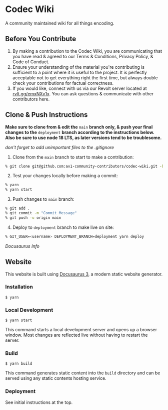 # Codec Wiki

A community maintained wiki for all things encoding.

## Before You Contribute

1. By making a contribution to the Codec Wiki, you are communicating that you have read & agreed to our Terms & Conditions, Privacy Policy, & Code of Conduct.
2. Ensure your understanding of the material you're contributing is sufficient to a point where it is useful to the project. It is perfectly acceptable not to get everything right the first time, but always double check your contributions for factual correctness.
3. If you would like, connect with us via our Revolt server located at [rvlt.gg/emxNXv1x](https://rvlt.gg/emxNXv1x). You can ask questions & communicate with other contributors here.

## Clone & Push Instructions
**Make sure to clone from & edit the** `main` **branch only, & push your final changes to the** `deployment` **branch according to the instructions below. Also be sure to use node 18 LTS, as later versions tend to be troublesome.**

*don't forget to add unimportant files to the .gitignore*

1. Clone from the `main` branch to start to make a contribution:
```bash
% git clone git@github.com:av1-community-contributors/codec-wiki.git -b main
```

2. Test your changes locally before making a commit:
```bash
% yarn
% yarn start
```

3. Push changes to `main` branch:
```bash
% git add .
% git commit -m "Commit Message"
% git push -u origin main
```

4. Deploy to `deployment` branch to make live on site:
```bash
% GIT_USER=<username> DEPLOYMENT_BRANCH=deployment yarn deploy
```

*Docusaurus Info*
## Website

This website is built using [Docusaurus 3](https://docusaurus.io/), a modern static website generator.

### Installation

```
$ yarn
```

### Local Development

```
$ yarn start
```

This command starts a local development server and opens up a browser window. Most changes are reflected live without having to restart the server.

### Build

```
$ yarn build
```

This command generates static content into the `build` directory and can be served using any static contents hosting service.

### Deployment

See initial instructions at the top.
